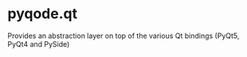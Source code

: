 pyqode.qt
=========

Provides an abstraction layer on top of the various Qt bindings (PyQt5, PyQt4 and PySide)
